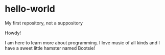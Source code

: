# hello-world
My first repository, not a suppository 

Howdy!

I am here to learn more about programming. 
I love music of all kinds and I have a sweet little hamster named Bootsie!

